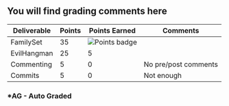 ## You will find grading comments here 

| Deliverable        | Points | Points Earned | Comments
| ------------------ | ------ | ------------- | ------------------------
| FamilySet          |  35    |      ![Points badge](../../blob/badges/.github/badges/points.svg)       |
| EvilHangman        |  25    |      5        | 
| Commenting         |  5     |      0        | No pre/post comments
| Commits            |  5     |      0        | Not enough




### *AG - Auto Graded


